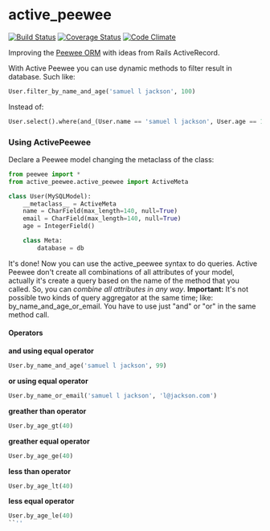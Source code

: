 # active_peewee

[![Build Status](https://travis-ci.org/felipevolpone/active_peewee.svg?branch=master)](https://travis-ci.org/felipevolpone/active_peewee)
[![Coverage Status](https://coveralls.io/repos/github/felipevolpone/active_peewee/badge.svg?branch=master)](https://coveralls.io/github/felipevolpone/active_peewee?branch=master)
[![Code Climate](https://codeclimate.com/github/felipevolpone/active_peewee/badges/gpa.svg)](https://codeclimate.com/github/felipevolpone/active_peewee)


Improving the [Peewee ORM](https://github.com/coleifer/peewee/) with ideas from Rails ActiveRecord.

With Active Peewee you can use dynamic methods to filter result in database. Such like:
```python
User.filter_by_name_and_age('samuel l jackson', 100)
```

Instead of:
```python
User.select().where(and_(User.name == 'samuel l jackson', User.age == 100))
```

### Using ActivePeewee

Declare a Peewee model changing the metaclass of the class:
```python
from peewee import *
from active_peewee.active_peewee import ActiveMeta

class User(MySQLModel):
    __metaclass__ = ActiveMeta
    name = CharField(max_length=140, null=True)
    email = CharField(max_length=140, null=True)
    age = IntegerField()

    class Meta:
        database = db
```

It's done! Now you can use the active_peewee syntax to do queries.
Active Peewee don't create all combinations of all attributes of your model, actually it's create a query based
on the name of the method that you called. So, you can *combine all attributes in any way*.
**Important:** It's not possible two kinds of query aggregator at the same time; like: by_name_and_age_or_email.
You have to use just "and" or "or" in the same method call.

#### Operators

**and using equal operator**
```python
User.by_name_and_age('samuel l jackson', 99)
```

**or using equal operator**
```python
User.by_name_or_email('samuel l jackson', 'l@jackson.com')
```

**greather than operator**
```python
User.by_age_gt(40)
```

**greather equal operator**
```python
User.by_age_ge(40)
```

**less than operator**
```python
User.by_age_lt(40)
```

**less equal operator**
```python
User.by_age_le(40)
``''
